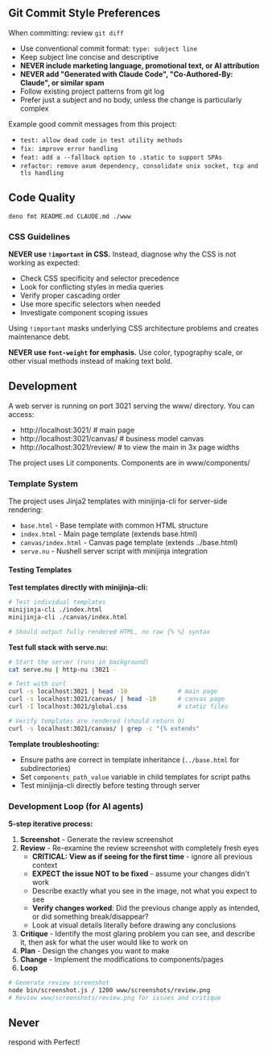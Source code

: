 ## Git Commit Style Preferences

When committing: review `git diff`

- Use conventional commit format: `type: subject line`
- Keep subject line concise and descriptive
- **NEVER include marketing language, promotional text, or AI attribution**
- **NEVER add "Generated with Claude Code", "Co-Authored-By: Claude", or similar
  spam**
- Follow existing project patterns from git log
- Prefer just a subject and no body, unless the change is particularly complex

Example good commit messages from this project:

- `test: allow dead code in test utility methods`
- `fix: improve error handling`
- `feat: add a --fallback option to .static to support SPAs`
- `refactor: remove axum dependency, consolidate unix socket, tcp and tls handling`

## Code Quality

```
deno fmt README.md CLAUDE.md ./www
```

### CSS Guidelines

**NEVER use `!important` in CSS.** Instead, diagnose why the CSS is not working
as expected:

- Check CSS specificity and selector precedence
- Look for conflicting styles in media queries
- Verify proper cascading order
- Use more specific selectors when needed
- Investigate component scoping issues

Using `!important` masks underlying CSS architecture problems and creates
maintenance debt.

**NEVER use `font-weight` for emphasis.** Use color, typography scale, or other
visual methods instead of making text bold.

## Development

A web server is running on port 3021 serving the www/ directory. You can access:

- http://localhost:3021/ # main page
- http://localhost:3021/canvas/ # business model canvas
- http://localhost:3021/review/ # to view the main in 3x page widths

The project uses Lit components. Components are in www/components/

### Template System

The project uses Jinja2 templates with minijinja-cli for server-side rendering:

- `base.html` - Base template with common HTML structure
- `index.html` - Main page template (extends base.html)
- `canvas/index.html` - Canvas page template (extends ../base.html)
- `serve.nu` - Nushell server script with minijinja integration

#### Testing Templates

**Test templates directly with minijinja-cli:**

```bash
# Test individual templates
minijinja-cli ./index.html
minijinja-cli ./canvas/index.html

# Should output fully rendered HTML, no raw {% %} syntax
```

**Test full stack with serve.nu:**

```bash
# Start the server (runs in background)
cat serve.nu | http-nu :3021 -

# Test with curl
curl -s localhost:3021 | head -10              # main page
curl -s localhost:3021/canvas/ | head -10      # canvas page
curl -I localhost:3021/global.css              # static files

# Verify templates are rendered (should return 0)
curl -s localhost:3021/canvas/ | grep -c "{% extends"
```

**Template troubleshooting:**

- Ensure paths are correct in template inheritance (`../base.html` for
  subdirectories)
- Set `components_path_value` variable in child templates for script paths
- Test minijinja-cli directly before testing through server

### Development Loop (for AI agents)

**5-step iterative process:**

1. **Screenshot** - Generate the review screenshot
2. **Review** - Re-examine the review screenshot with completely fresh eyes
   - **CRITICAL: View as if seeing for the first time** - ignore all previous
     context
   - **EXPECT the issue NOT to be fixed** - assume your changes didn't work
   - Describe exactly what you see in the image, not what you expect to see
   - **Verify changes worked**: Did the previous change apply as intended, or
     did something break/disappear?
   - Look at visual details literally before drawing any conclusions
3. **Critique** - Identify the most glaring problem you can see, and describe
   it, then ask for what the user would like to work on
4. **Plan** - Design the changes you want to make
5. **Change** - Implement the modifications to components/pages
6. **Loop**

```bash
# Generate review screenshot  
node bin/screenshot.js / 1200 www/screenshots/review.png
# Review www/screenshots/review.png for issues and critique
```

## Never

respond with Perfect!
